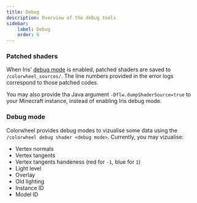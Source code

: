```yaml
---
title: Debug
description: Overview of the debug tools
sidebar:
    label: Debug
    order: 6
---
```


### Patched shaders

When Iris' [debug mode](https://shaders.properties/current/reference/miscellaneous/debug_mode/) is enabled, patched shaders are saved to `/colorwheel_sources/`. The line numbers provided in the error logs correspond to those patched codes. 

You may also provide tha Java argument `-Dflw.dumpShaderSource=true` to your Minecraft instance, instead of enabling Iris debug mode. 

### Debug mode

Colorwheel provides debug modes to vizualise some data using the `/colorwheel debug shader <debug mode>`. Currently, you may vizualise:
- Vertex normals
- Vertex tangents
- Vertex tangents handeness (red for `-1`, blue for `1`)
- Light level
- Overlay
- Old lighting
- Instance ID
- Model ID
